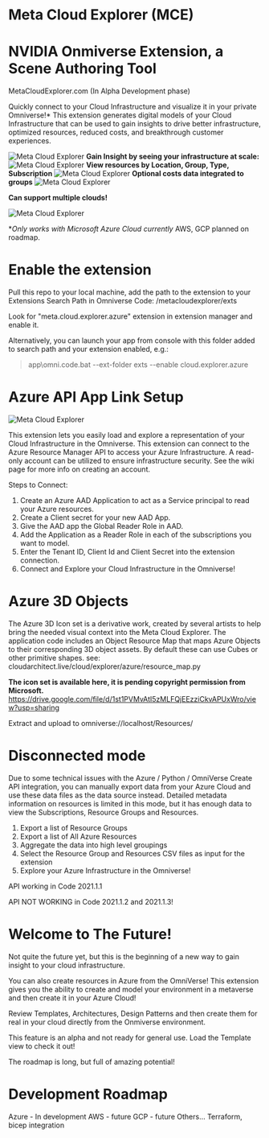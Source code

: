 # Meta Cloud Explorer (MCE)
# NVIDIA Onmiverse Extension, a Scene Authoring Tool

MetaCloudExplorer.com
(In Alpha Development phase)

Quickly connect to your Cloud Infrastructure and visualize it in your private Omniverse!*
This extension generates digital models of your Cloud Infrastructure that can be used to gain insights to drive better infrastructure, optimized resources, reduced costs, and breakthrough customer experiences.

![Meta Cloud Explorer](https://github.com/CloudArchitectLive/MetaCloudExplorer/blob/main/exts/meta.cloud.explorer.azure/data/resources/azurescaled.png)
**Gain Insight by seeing your infrastructure at scale:**
![Meta Cloud Explorer](https://github.com/CloudArchitectLive/MetaCloudExplorer/blob/main/exts/meta.cloud.explorer.azure/data/resources/resourcegroups.png)
**View resources by Location, Group, Type, Subscription**
![Meta Cloud Explorer](https://github.com/CloudArchitectLive/MetaCloudExplorer/blob/main/exts/meta.cloud.explorer.azure/data/resources/westus.png)
**Optional costs data integrated to groups**
![Meta Cloud Explorer](https://github.com/CloudArchitectLive/MetaCloudExplorer/blob/main/exts/meta.cloud.explorer.azure/data/resources/costs.png)

**Can support multiple clouds!**

![Meta Cloud Explorer](https://github.com/CloudArchitectLive/MetaCloudExplorer/blob/main/exts/meta.cloud.explorer.azure/data/resources/aws-azure-gcp.png)

**Only works with Microsoft Azure Cloud currently*
AWS, GCP planned on roadmap.

# Enable the extension

Pull this repo to your local machine, add the path to the extension to your Extensions Search Path in Omniverse Code:  <local folder>/metacloudexplorer/exts

Look for "meta.cloud.explorer.azure" extension in extension manager and enable it. 

Alternatively, you can launch your app from console with this folder added to search path and your extension enabled, e.g.:

> app\omni.code.bat --ext-folder exts --enable cloud.explorer.azure

# Azure API App Link Setup
![Meta Cloud Explorer](https://github.com/CloudArchitectLive/MetaCloudExplorer/blob/main/exts/meta.cloud.explorer.azure/data/resources/mce_ui.png)

This extension lets you easily load and explore a representation of your Cloud Infrastructure in the Omniverse. This extension can connect to the Azure Resource Manager API to access your Azure Infrastructure. A read-only account can be utilized to ensure infrastructure security.  See the wiki page for more info on creating an account.

Steps to Connect:
1. Create an Azure AAD Application to act as a Service principal to read your Azure resources.
2. Create a Client secret for your new AAD App.
3. Give the AAD app the Global Reader Role in AAD.
4. Add the Application as a Reader Role in each of the subscriptions you want to model.
5. Enter the Tenant ID, Client Id and Client Secret into the extension connection.
6. Connect and Explore your Cloud Infrastructure in the Omniverse!

# Azure 3D Objects

The Azure 3D Icon set is a derivative work, created by several artists to help bring the needed visual context into the Meta Cloud Explorer.  The application code includes an Object Resource Map that maps Azure Objects to their corresponding 3D object assets.  By default these can use Cubes or other primitive shapes.  see: cloudarchitect.live/cloud/explorer/azure/resource_map.py

**The icon set is available here, it is pending copyright permission from Microsoft.**
 https://drive.google.com/file/d/1st1PVMvAtI5zMLFQjEEzziCkvAPUxWro/view?usp=sharing

Extract and upload to omniverse://localhost/Resources/
  
# Disconnected mode

Due to some technical issues with the Azure / Python / OmniVerse Create API integration, you can manually export data from your Azure Cloud and use these data files as the data source instead.  Detailed metadata information on resources is limited in this mode, but it has enough data to view the Subscriptions, Resource Groups and Resources.

1. Export a list of Resource Groups
2. Export a list of All Azure Resources
3. Aggregate the data into high level groupings
4. Select the Resource Group and Resources CSV files as input for the extension
5. Explore your Azure Infrastructure in the Omniverse!

API working in Code 2021.1.1

API NOT WORKING in Code 2021.1.2 and 2021.1.3!

# Welcome to The Future!

Not quite the future yet, but this is the beginning of a new way to gain insight to your cloud infrastructure.

You can also create resources in Azure from the OmniVerse! 
This extension gives you the ability to create and model your environment in a metaverse and then create it in your Azure Cloud!

Review Templates, Architectures, Design Patterns and then create them for real in your cloud directly from the Onmiverse environment.  

This feature is an alpha and not ready for general use.
Load the Template view to check it out!

The roadmap is long, but full of amazing potential!

# Development Roadmap

Azure - In development
AWS - future
GCP - future
Others...
Terraform, bicep integration
